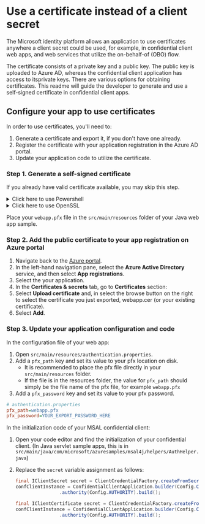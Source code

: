# Use a certificate instead of a client secret

The Microsoft identity platform allows an application to use certificates anywhere a client secret could be used, for example, in confidential client web apps, and web services that utilize the on-behalf-of (OBO) flow.

The certificate consists of a private key and a public key. The public key is uploaded to Azure AD, whereas the confidential client application has access to itsprivate keys. There are various options for obtaining certificates. This readme will guide the developer to generate and use a self-signed certificate in confidential client apps.

## Configure your app to use certificates

In order to use certificates, you'll need to:

1. Generate a certificate and export it, if you don't have one already.
1. Register the certificate with your application registration in the Azure AD portal.
1. Update your application code to utilize the certificate.

### Step 1. Generate a self-signed certificate

If you already have valid certificate available, you may skip this step.

<details>
<summary>Click here to use Powershell</summary>

To generate a new self-signed certificate, we will use the [New-SelfSignedCertificate](https://docs.microsoft.com/powershell/module/pkiclient/new-selfsignedcertificate) Powershell command.

1. Open PowerShell and run `New-SelfSignedCertificate` command with the following parameters to create a new self-signed certificate that will be stored in the **current user** certificate store on your computer:

```PowerShell
$cert=New-SelfSignedCertificate -Subject "/CN=webapp" -CertStoreLocation "Cert:\CurrentUser\My"  -KeyExportPolicy Exportable -KeySpec Signature
```

1. Export this certificate using the "Manage User Certificate" MMC snap-in accessible from the Windows Control Panel. You can also add other options to generate the certificate in a different store such as the **Computer** or **service** store (See [How to: View Certificates with the MMC Snap-in](https://docs.microsoft.com/dotnet/framework/wcf/feature-details/how-to-view-certificates-with-the-mmc-snap-in)) for more details.

Export one with private key as webapp.pfx and another as webapp.cer without private key.
</details>

<details>
<summary>Click here to use OpenSSL</summary>

Type the following in a terminal.

```PowerShell
openssl req -x509 -newkey rsa:4096 -sha256 -days 365 -keyout webapp.key -out webapp.cer -nodes -batch

Generating a RSA private key
...........................................................................................................................................................................................................................................................++++
......................................................................................................++++
writing new private key to 'webapp.key'
----- 
```

Generate the webapp.pfx certificate with below command:

```console
openssl pkcs12 -export -out webapp.pfx -inkey webapp.key -in webapp.cer
```

Enter an export password  prompted and make a note of it. If you are not prompted for a password, use the following command instead, making sure to replace the phrase `YOUR_EXPORT_PASSWORD_HERE` with a secure password.

```console
openssl pkcs12 -export -out webapp.pfx -inkey webapp.key -in webapp.cer -passout pass:YOUR_EXPORT_PASSWORD_HERE
```

The following files should be generated: `webapp.key`, `webapp.cer` and `webapp.pfx`.
</details>

Place your `webapp.pfx` file in the `src/main/resources` folder of your Java web app sample.

### Step 2. Add the public certificate to your app registration on Azure portal

1. Navigate back to the [Azure portal](https://portal.azure.com).
1. In the left-hand navigation pane, select the **Azure Active Directory** service, and then select **App registrations**.
1. Select the your application.
1. In the **Certificates & secrets** tab, go to **Certificates** section:
1. Select **Upload certificate** and, in select the browse button on the right to select the certificate you just exported, webapp.cer (or your existing certificate).
1. Select **Add**.

### Step 3. Update your application configuration and code

In the configuration file of your web app:

1. Open `src/main/resources/authentication.properties`.
1. Add a `pfx_path` key and set its value to your pfx location on disk.
     - It is recommended to place the pfx file directly in your `src/main/resources` folder.
     - If the file is in the resources folder, the value for `pfx_path` should  simply be the file name of the pfx file, for example `webapp.pfx`
1. Add a `pfx_password` key and set its value to your pfx password.

```ini
# authentication.properties
pfx_path=webapp.pfx
pfx_password=YOUR_EXPORT_PASSWORD_HERE
```

In the initialization code of your MSAL confidential client:

1. Open your code editor and find the initialization of your confidential client. (In Java servlet sample apps, this is in `src/main/java/com/microsoft/azuresamples/msal4j/helpers/AuthHelper.java`)
1. Replace the `secret` variable assignment as follows:

    ```java
    final IClientSecret secret = ClientCredentialFactory.createFromSecret(Config.SECRET);
    confClientInstance = ConfidentialClientApplication.builder(Config.CLIENT_ID, secret)
                    .authority(Config.AUTHORITY).build();
    ```

    ```java
    final IClientCertificate secret = ClientCredentialFactory.createFromCertificate(AuthHelper.class.getClassLoader().getResourceAsStream(Config.getProperty("pfx_path")), Config.getProperty("pfx_password"));
    confClientInstance = ConfidentialClientApplication.builder(Config.CLIENT_ID, secret)
                    .authority(Config.AUTHORITY).build();
    ```
